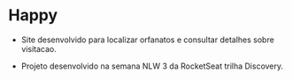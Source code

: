 <h1> Happy </h1>

* Site desenvolvido para localizar orfanatos e consultar detalhes sobre visitacao. 

* Projeto desenvolvido na semana NLW 3 da RocketSeat trilha Discovery.
